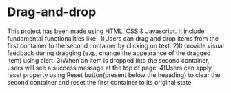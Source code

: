 # Drag-and-drop

This project has been made using HTML, CSS & Javascript.
It include fundamental functionalities like-
1)Users can  drag and drop items from the first container to the second container by clicking on text.
2)It provide visual feedback during dragging (e.g., change the appearance of the dragged item) using alert.
3)When an item is dropped into the second container, users will see a success message at the top of page.
4)Users can apply reset property using Reset button(present below the heaading) to clear the second container and reset the first container to its original state.
